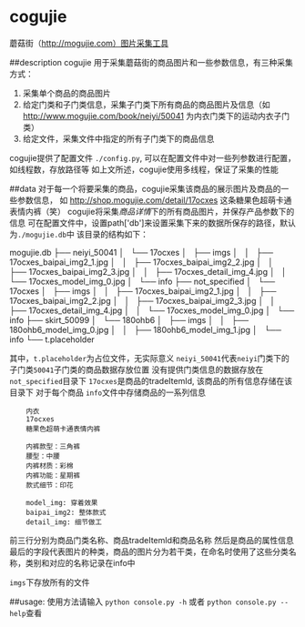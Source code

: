 # cogujie
蘑菇街（http://mogujie.com）图片采集工具

##description
cogujie 用于采集蘑菇街的商品图片和一些参数信息，有三种采集方式：
1. 采集单个商品的商品图片
2. 给定门类和子门类信息，采集子门类下所有商品的商品图片及信息（如 http://www.mogujie.com/book/neiyi/50041 为内衣门类下的运动内衣子门类） 
3. 给定文件，采集文件中指定的所有子门类下的商品信息

cogujie提供了配置文件 ```./config.py```, 可以在配置文件中对一些列参数进行配置，如线程数，存放路径等
如上文所述，cogujie使用多线程，保证了采集的性能

##data
对于每一个将要采集的商品，cogujie采集该商品的展示图片及商品的一些参数信息，
如 http://shop.mogujie.com/detail/17ocxes 这条糖果色超萌卡通表情内裤（笑）
cogujie将采集*商品详情*下的所有商品图片，并保存产品参数下的信息
可在配置文件中，设置path['db']来设置采集下来的数据所保存的路径，默认为```./mogujie.db```中
该目录的结构如下：

mogujie.db
├── neiyi_50041
│   └── 17ocxes
│       ├── imgs
│       │   ├── 17ocxes_baipai_img2_1.jpg
│       │   ├── 17ocxes_baipai_img2_2.jpg
│       │   ├── 17ocxes_baipai_img2_3.jpg
│       │   ├── 17ocxes_detail_img_4.jpg
│       │   └── 17ocxes_model_img_0.jpg
│       └── info
├── not_specified
│   └── 17ocxes
│       ├── imgs
│       │   ├── 17ocxes_baipai_img2_1.jpg
│       │   ├── 17ocxes_baipai_img2_2.jpg
│       │   ├── 17ocxes_baipai_img2_3.jpg
│       │   ├── 17ocxes_detail_img_4.jpg
│       │   └── 17ocxes_model_img_0.jpg
│       └── info
├── skirt_50099
│   └── 180ohb6
│       ├── imgs
│       │   ├── 180ohb6_model_img_0.jpg
│       │   ├── 180ohb6_model_img_1.jpg
│       └── info
└── t.placeholder

其中，```t.placeholder```为占位文件，无实际意义
```neiyi_50041```代表```neiyi```门类下的子门类```50041```子门类的商品数据存放位置
没有提供门类信息的数据存放在```not_specified```目录下
```17ocxes```是商品的tradeItemId, 该商品的所有信息存储在该目录下
对于每个商品
```info```文件中存储商品的一系列信息
```
    内衣
    17ocxes
    糖果色超萌卡通表情内裤

    内裤款型：三角裤 
    腰型：中腰 
    内裤材质：彩棉 
    内裤功能：星期裤 
    款式细节：印花

    model_img: 穿着效果
    baipai_img2: 整体款式
    detail_img: 细节做工
```
前三行分别为商品门类名称、商品tradeItemId和商品名称
然后是商品的属性信息
最后的字段代表图片的种类，商品的图片分为若干类，在命名时使用了这些分类名称，类别和对应的名称记录在info中

```imgs```下存放所有的文件

##usage:
使用方法请输入 ```python console.py -h``` 或者 ```python console.py --help```查看